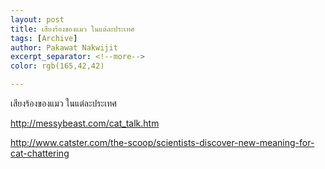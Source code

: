 ```yaml
---
layout: post
title: เสียงร้องของแมว ในแต่ละประเทศ
tags: [Archive]
author: Pakawat Nakwijit
excerpt_separator: <!--more-->
color: rgb(165,42,42)

---
```


เสียงร้องของแมว ในแต่ละประเทศ

http://messybeast.com/cat_talk.htm

http://www.catster.com/the-scoop/scientists-discover-new-meaning-for-cat-chattering